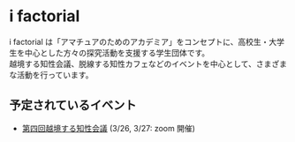 # i factorial

i factorial は「アマチュアのためのアカデミア」をコンセプトに、高校生・大学生を中心とした方々の探究活動を支援する学生団体です。  
越境する知性会議、脱線する知性カフェなどのイベントを中心として、さまざまな活動を行っています。

## 予定されているイベント

- [第四回越境する知性会議](./ekkyo/event4.md) (3/26, 3/27: zoom 開催)
